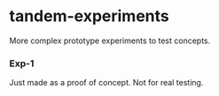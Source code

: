 # tandem-experiments

More complex prototype experiments to test concepts. 

### Exp-1
Just made as a proof of concept. Not for real testing. 
